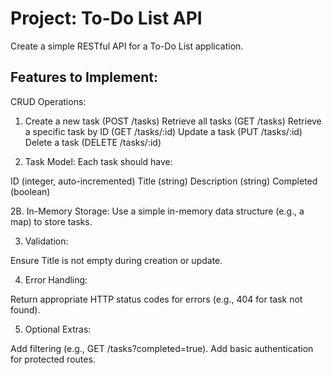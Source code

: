# Project: To-Do List API

Create a simple RESTful API for a To-Do List application.

## Features to Implement:
CRUD Operations:

1. Create a new task (POST /tasks)
Retrieve all tasks (GET /tasks)
Retrieve a specific task by ID (GET /tasks/:id)
Update a task (PUT /tasks/:id)
Delete a task (DELETE /tasks/:id)

2. Task Model: Each task should have:

ID (integer, auto-incremented)
Title (string)
Description (string)
Completed (boolean)

2B. In-Memory Storage: Use a simple in-memory data structure (e.g., a map) to store tasks.

3. Validation:

Ensure Title is not empty during creation or update.

4. Error Handling:

Return appropriate HTTP status codes for errors (e.g., 404 for task not found).

5. Optional Extras:

Add filtering (e.g., GET /tasks?completed=true).
Add basic authentication for protected routes.
